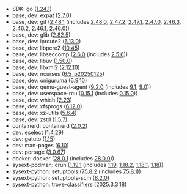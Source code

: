 - SDK: go ([1.24.1](https://go.dev/doc/go1.24))
- base, dev: expat ([2.7.0](https://github.com/libexpat/libexpat/blob/R_2_7_0/expat/Changes#L40))
- base, dev: git ([2.48.1](https://github.com/git/git/blob/v2.48.1/Documentation/RelNotes/2.48.1.txt) (includes [2.48.0](https://github.com/git/git/blob/v2.48.0/Documentation/RelNotes/2.48.0.txt), [2.47.2](https://github.com/git/git/blob/v2.47.2/Documentation/RelNotes/2.47.2.txt), [2.47.1](https://github.com/git/git/blob/v2.47.1/Documentation/RelNotes/2.47.1.txt), [2.47.0](https://github.com/git/git/blob/v2.47.0/Documentation/RelNotes/2.47.0.txt), [2.46.3](https://github.com/git/git/blob/v2.46.3/Documentation/RelNotes/2.46.3.txt), [2.46.2](https://github.com/git/git/blob/v2.46.2/Documentation/RelNotes/2.46.2.txt), [2.46.1](https://github.com/git/git/blob/v2.46.1/Documentation/RelNotes/2.46.1.txt), [2.46.0](https://github.com/git/git/blob/v2.46.0/Documentation/RelNotes/2.46.0.txt)))
- base, dev: glib ([2.82.5](https://gitlab.gnome.org/GNOME/glib/-/releases/2.82.5))
- base, dev: iproute2 ([6.13.0](https://lore.kernel.org/all/20250120194053.3744d96b@hermes.local/))
- base, dev: libpcre2 ([10.45](https://github.com/PCRE2Project/pcre2/blob/pcre2-10.45/NEWS))
- base, dev: libseccomp ([2.6.0](https://github.com/seccomp/libseccomp/releases/tag/v2.6.0) (includes [2.5.6](https://github.com/seccomp/libseccomp/releases/tag/v2.5.6)))
- base, dev: libuv ([1.50.0](https://github.com/libuv/libuv/releases/tag/v1.50.0))
- base, dev: libxml2 ([2.12.10](https://gitlab.gnome.org/GNOME/libxml2/-/releases/v2.12.10))
- base, dev: ncurses ([6.5_p20250125](https://invisible-island.net/ncurses/announce-6.5.html))
- base, dev: oniguruma ([6.9.10](https://github.com/kkos/oniguruma/releases/tag/v6.9.10))
- base, dev: qemu-guest-agent ([9.2.0](https://wiki.qemu.org/ChangeLog/9.2#Guest_agent) (includes [9.1](https://wiki.qemu.org/ChangeLog/9.1#Guest_agent), [9.0](https://wiki.qemu.org/ChangeLog/9.0#Guest_agent)))
- base, dev: userspace-rcu ([0.15.1](https://lore.kernel.org/lkml/6894741e-c3c8-4464-92ab-ba8b88929961@efficios.com/T/) (includes [0.15.0](https://lore.kernel.org/all/51160e24-389a-41b6-871b-ba522d427220@efficios.com/)))
- base, dev: which ([2.23](https://git.savannah.gnu.org/cgit/which.git/tree/NEWS?id=3e2c8f8acc3a333b66b06de234bc9324c6fe5500))
- base, dev: xfsprogs ([6.12.0](https://web.git.kernel.org/pub/scm/fs/xfs/xfsprogs-dev.git/tree/doc/CHANGES?h=v6.12.0))
- base, dev: xz-utils ([5.6.4](https://github.com/tukaani-project/xz/releases/tag/v5.6.4))
- base, dev: zstd ([1.5.7](https://github.com/facebook/zstd/releases/tag/v1.5.7))
- containerd: containerd ([2.0.2](https://github.com/containerd/containerd/releases/tag/v2.0.2))
- dev: eselect ([1.4.29](https://gitweb.gentoo.org/proj/eselect.git/tree/NEWS?h=eselect-1.4.29))
- dev: getuto ([1.15](https://github.com/projg2/getuto/commits/getuto-1.15/))
- dev: man-pages ([6.10](https://lkml.org/lkml/2025/1/22/1229))
- dev: portage ([3.0.67](https://github.com/gentoo/portage/blob/portage-3.0.67/NEWS))
- docker: docker ([28.0.1](https://github.com/moby/moby/releases/tag/v28.0.1) (includes [28.0.0](https://github.com/moby/moby/releases/tag/v28.0.0)))
- sysext-podman: crun ([1.19.1](https://github.com/containers/crun/releases/tag/1.19.1) (includes [1.19](https://github.com/containers/crun/releases/tag/1.19), [1.18.2](https://github.com/containers/crun/releases/tag/1.18.2), [1.18.1](https://github.com/containers/crun/releases/tag/1.18.1), [1.18](https://github.com/containers/crun/releases/tag/1.18)))
- sysext-python: setuptools ([75.8.2](https://github.com/pypa/setuptools/blob/v75.8.2/NEWS.rst) (includes [75.8.1](https://github.com/pypa/setuptools/blob/v75.8.1/NEWS.rst)))
- sysext-python: setuptools-scm ([8.2.0](https://github.com/pypa/setuptools-scm/blob/v8.2.0/CHANGELOG.md))
- sysext-python: trove-classifiers ([2025.3.3.18](https://github.com/pypa/trove-classifiers/releases/tag/2025.3.3.18))
